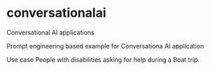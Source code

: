 # conversationalai
Conversational AI applications

Prompt engineering based example for Conversationa AI application

Use case
People with disabilities asking for help during a Boat trip.
